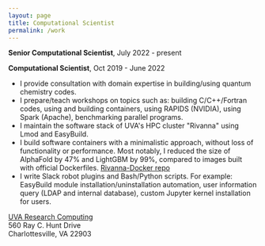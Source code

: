 ```yaml
---
layout: page
title: Computational Scientist
permalink: /work
---
```


**Senior Computational Scientist**, July 2022 - present

**Computational Scientist**, Oct 2019 - June 2022

- I provide consultation with domain expertise in building/using quantum chemistry codes.
- I prepare/teach workshops on topics such as: building C/C++/Fortran codes, using and building containers, using RAPIDS (NVIDIA), using Spark (Apache), benchmarking parallel programs.
- I maintain the software stack of UVA's HPC cluster "Rivanna" using Lmod and EasyBuild.
- I build software containers with a minimalistic approach, without loss of functionality or performance. Most notably, I reduced the size of AlphaFold by 47% and LightGBM by 99%, compared to images built with official Dockerfiles.
[Rivanna-Docker repo](https://github.com/uvarc/rivanna-docker/)
- I write Slack robot plugins and Bash/Python scripts. For example: EasyBuild module installation/uninstallation automation, user information query (LDAP and internal database), custom Jupyter kernel installation for users.

[UVA Research Computing](https://www.rc.virginia.edu)  
560 Ray C. Hunt Drive  
Charlottesville, VA 22903  
